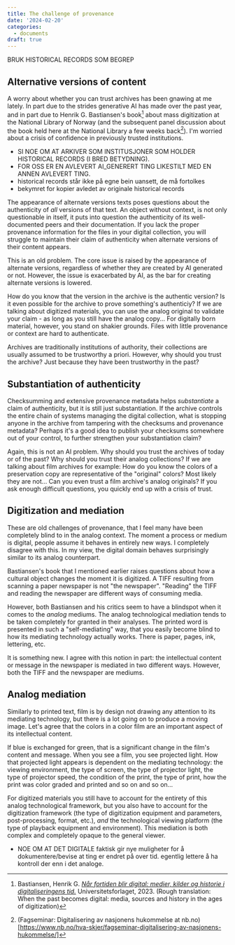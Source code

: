 ```yaml
---
title: The challenge of provenance
date: '2024-02-20'
categories: 
  - documents
draft: true
---
```


BRUK HISTORICAL RECORDS SOM BEGREP

## Alternative versions of content
A worry about whether you can trust archives has been gnawing at me lately. In part due to the strides generative AI has made over the past year, and in part due to Henrik G. Bastiansen's book[^1] about mass digitization at the National Library of Norway (and the subsequent panel discussion about the book held here at the National Library a few weeks back[^2]). I'm worried about a crisis of confidence in previously trusted institutions.

[^1]: Bastiansen, Henrik G. [*Når fortiden blir digital: medier, kilder og historie i digitaliseringens tid.*](https://www.universitetsforlaget.no/nar-fortiden-blir-digital) Universitetsforlaget, 2023. (Rough translation: When the past becomes digital: media, sources and history in the ages of digitization)

[^2]: (Fagseminar: Digitalisering av nasjonens hukommelse at nb.no)[https://www.nb.no/hva-skjer/fagseminar-digitalisering-av-nasjonens-hukommelse/]

- SI NOE OM AT ARKIVER SOM INSTITUSJONER SOM HOLDER HISTORICAL RECORDS (I BRED BETYDNING).
- FOR OSS ER EN AVLEVERT AI_GENERERT TING LIKESTILT MED EN ANNEN AVLEVERT TING.
- historical records står ikke på egne bein uansett, de må fortolkes
- bekymret for kopier avledet av originale historical records 

The appearance of alternate versions texts poses questions about the authenticity of *all* versions of that text. An object without context, is not only questionable in itself, it puts into question the authenticity of its well-documented peers and their documentation. If you lack the proper provenance information for the files in your digital collection, you will struggle to maintain their claim of authenticity when alternate versions of their content appears. 

This is an old problem. The core issue is raised by the appearance of alternate versions, regardless of whether they are created by AI generated or not. However, the issue is exacerbated by AI, as the bar for creating alternate versions is lowered. 

How do you know that the version in the archive is the authentic version? Is it even possible for the archive to prove something's authenticiy? If we are talking about digitized materials, you can use the analog original to validate your claim - as long as you still have the analog copy... For digitally born material, however, you stand on shakier grounds. Files with little provenance or context are hard to authenticate.

Archives are traditionally institutions of authority, their collections are usually assumed to be trustworthy a priori. However, why should you trust the archive? Just because they have been trustworthy in the past?

## Substantiation of authenticity
Checksumming and extensive provenance metadata helps *substantiate* a claim of authenticity, but it is still just substantiation. If the archive controls the entire chain of systems managing the digital collection, what is stopping anyone in the archive from tampering with the checksums and provenance metadata? Perhaps it's a good idea to publish your checksums somewhere out of your control, to further strengthen your substantiation claim?

Again, this is not an AI problem. Why should you trust the archives of today or of the past? Why should you trust their analog collections? If we are talking about film archives for example: How do you know the colors of a preservation copy are representative of the "original" colors? Most likely they are not... Can you even trust a film archive's analog originals? If you ask enough difficult questions, you quickly end up with a crisis of trust.

## Digitization and mediation
These are old challenges of provenance, that I feel many have been completely blind to in the analog context. The moment a process or medium is digital, people assume it behaves in entirely new ways. I completely disagree with this. In my view, the digital domain behaves surprisingly similar to its analog counterpart. 

Bastiansen's book that I mentioned earlier raises questions about how a cultural object changes the moment it is digitized. A TIFF resulting from scanning a paper newspaper is not "the newspaper". "Reading" the TIFF and reading the newspaper are different ways of consuming media. 

<!-- Bastiansen spends some time in the book quoting Lev Manovich talking about databases and their metadata is something new. DET ER DE IKKE. NOE OM AT DE ER DET SAMME; MEN KAN BRUKES PÅ MER EFFEKTIVE MÅTER


hey have existed in analog forms before, card file indexes for example are similar to 

EKSEMPEL OM TRANSCODING. ANALOGT MATERIALE "TRANSCODES" OGSÅ = MEDIATION -->

However, both Bastiansen and his critics seem to have a blindspot when it comes to the *analog* mediums. The analog technological mediation tends to be taken completely for granted in their analyses. The printed word is presented in such a "self-mediating" way, that you easily become blind to how its mediating technology actually works. There is paper, pages, ink, lettering, etc. 

It is something new. I agree with this notion in part: the intellectual content or message in the newspaper is mediated in two different ways. However, both the TIFF and the newspaper are mediums.

<!-- LEGG TIL DEFINISJON FRA FILM CURATION - FILM AS SYSTEM. -->
## Analog mediation
Similarly to printed text, film is by design not drawing any attention to its mediating technology, but there is a lot going on to produce a moving image. Let's agree that the colors in a color film are an important aspect of its intellectual content. 

If blue is exchanged for green, that is a significant change in the film's content and message. When you see a film, you see projected light. How that projected light appears is dependent on the mediating technology: the viewing environment, the type of screen, the type of projector light, the type of projector speed, the condition of the print, the type of print, how the print was color graded and printed and so on and so on...

For digitized materials you still have to account for the entirety of this analog technological framework, but you also have to account for the digitization framework (the type of digitization equipment and parameters, post-processing, format, etc.), *and* the technological viewing platform (the type of playback equipment and environment). This mediation is both complex and completely opaque to the general viewer. 


- NOE OM AT DET DIGITALE faktisk gir nye muligheter for å dokumentere/bevise at ting er endret på over tid. egentlig lettere å ha kontroll der enn i det analoge.


<!-- ## conclusion working title

- Tie analog mediation and back to crisis of confidence in some way


Review of markdown text:

 Fallacies or illogical conclusions:

The text suggests that the appearance of alternate versions automatically casts doubt on the authenticity of all versions, which is not necessarily true.
It raises the question of "authenticity" without clearly defining what that means in this context.
 Points needing clarification:

The text mentions "extensive provenance metadata" but doesn't elaborate on what it entails.
The discussion about film color fidelity needs further explanation on how color changes can affect meaning.
The concept of "mediation" in analog and digital contexts requires clearer definition and examples.
 Suggested conclusion:

 The text effectively highlights the ongoing challenge of establishing and maintaining trust in historical records, both analog and digital. It emphasizes the importance of robust provenance information and critical awareness of the mediation processes involved in all forms of content creation and preservation.

 Further suggestions:

The conclusion could connect the discussions on analog and digital mediation to address the initial concern about trust in archives.
Consider exploring potential solutions or strategies for mitigating the challenges of trust and authenticity in the digital age.
 Overall, the text raises valuable points about the complexities of trust and authenticity in the context of archives and digital information. With some clarification and a stronger conclusion, it can offer a more nuanced and insightful perspective on this critical issue.


 ---

 
In the context of historical records in archives, authenticity refers to the trustworthiness and reliability of a record as a genuine representation of what it purports to be. This encompasses several key aspects:

1. Origin: The record must be demonstrably created by the claimed author or source at the claimed time.
2. Content: The content of the record should be accurate and unaltered from its original state.
3. Context: The record should be accompanied by sufficient information about its creation, transmission, and custody to understand its meaning and significance.

 Therefore, an authentic historical record is not just a copy of something, but rather a reliable piece of evidence that can be used to understand the past.

 Here's how the points mentioned above relate to the challenges discussed in the text:

Alternate versions: While the existence of alternate versions can raise questions about the specific content of a record, it doesn't necessarily negate its authenticity altogether. Examining the provenance and context of each version is crucial for determining their individual trustworthiness.
Provenance information: Extensive provenance metadata, including details about the record's creation, ownership, and any changes it underwent, plays a crucial role in establishing its authenticity.
Digital vs. analog: Both analog and digital records face challenges related to authenticity. While digital manipulation might seem easier, analog records are also susceptible to alterations or degradation over time. Understanding the specific mediation processes involved in each case is vital for assessing their reliability.
 By considering these elements, archivists and researchers can work towards ensuring the authenticity and trustworthiness of historical records, both in their original forms and in various digital representations. -->